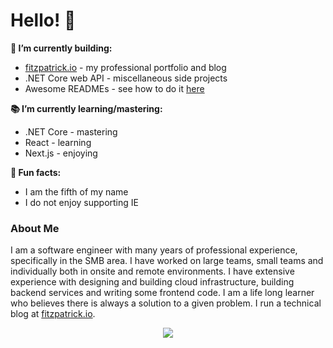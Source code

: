 # Hello! 👋

**🧱 I’m currently building:**
* [fitzpatrick.io](https://fitzpatrick.io) - my professional portfolio and blog
* .NET Core web API - miscellaneous side projects
* Awesome READMEs - see how to do it [here](https://fitzpatrick.io/blog/special-github-repository)

**📚 I’m currently learning/mastering:**
* .NET Core - mastering
* React - learning
* Next.js - enjoying

**🎉 Fun facts:**
* I am the fifth of my name
* I do not enjoy supporting IE

### About Me
I am a software engineer with many years of professional experience, specifically in the SMB area. I have worked on large teams, small teams and individually both in onsite and remote environments. I have extensive experience with designing and building cloud infrastructure, building backend services and writing some frontend code. I am a life long learner who believes there is always a solution to a given problem. I run a technical blog at [fitzpatrick.io](https://fitzpatrick.io).

<p align="center"><img src="https://github-readme-stats.vercel.app/api?username=jjfitzpatrick&count_private=true&show_icons=true&hide_title=true&hide_border=true&include_all_commits=true"></p>
